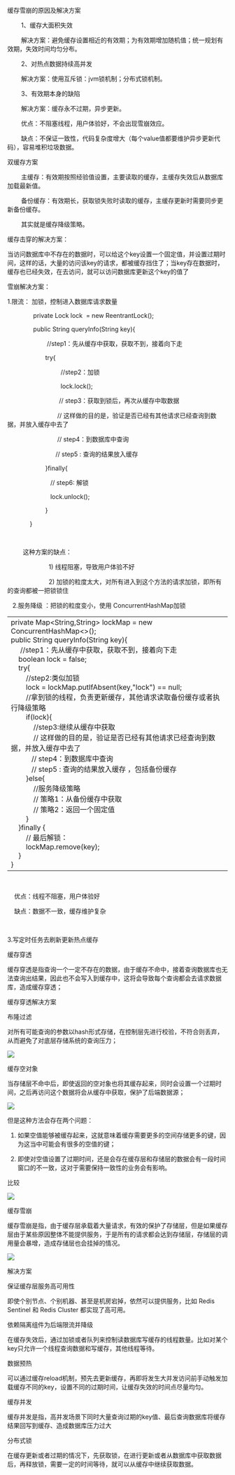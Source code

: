 缓存雪崩的原因及解决方案

        1、缓存大面积失效

        解决方案：避免缓存设置相近的有效期；为有效期增加随机值；统一规划有效期，失效时间均匀分布。

        2、对热点数据持续高并发

        解决方案：使用互斥锁：jvm锁机制；分布式锁机制。

        3、有效期本身的缺陷

        解决方案：缓存永不过期，异步更新。

        优点：不阻塞线程，用户体验好，不会出现雪崩效应。

        缺点：不保证一致性，代码复杂度增大（每个value值都要维护异步更新代码），容易堆积垃圾数据。



双缓存方案

        主缓存：有效期按照经验值设置，主要读取的缓存，主缓存失效后从数据库加载最新值。

        备份缓存：有效期长，获取锁失败时读取的缓存，主缓存更新时需要同步更新备份缓存。

        其实就是缓存降级策略。





缓存击穿的解决方案：

当访问数据库中不存在的数据时，可以给这个key设置一个固定值，并设置过期时间，这样的话，大量的访问该key的请求，都被缓存挡住了；当key存在数据时，缓存也已经失效，在去访问，就可以访问数据库更新这个key的值了



雪崩解决方案：

1.限流： 加锁，控制进入数据库请求数量

               private Lock lock  = new ReentrantLock();

               public String queryInfo(String key){

                       //step1：先从缓存中获取，获取不到，接着向下走

                      try{

                               //step2：加锁

                               lock.lock();

                              // step3：获取到锁后，再次从缓存中取数据

                             // 这样做的目的是，验证是否已经有其他请求已经查询到数据，并放入缓存中去了

                             // step4：到数据库中查询

                            // step5 : 查询的结果放入缓存 

                      }finally{

                         // step6: 解锁

                         lock.unlock();

                      }

             }

           

         这种方案的缺点：

                        1) 线程阻塞，导致用户体验不好

                        2) 加锁的粒度太大，对所有进入到这个方法的请求加锁，即所有的查询都被一把锁锁住



   2.服务降级 ：把锁的粒度变小，使用 ConcurrentHashMap加锁

|   |
| - |
| private Map&lt;String,String&gt; lockMap = new ConcurrentHashMap&lt;&gt;();<br>public String queryInfo(String key){<br>     //step1：先从缓存中获取，获取不到，接着向下走<br>    boolean lock = false;<br>    try{<br>        //step2:类似加锁<br>        lock = lockMap.putIfAbsent(key,"lock") == null;<br>        //拿到锁的线程，负责更新缓存，其他请求读取备份缓存或者执行降级策略<br>        if(lock){<br>            //step3:继续从缓存中获取<br>            // 这样做的目的是，验证是否已经有其他请求已经查询到数据，并放入缓存中去了<br>           // step4：到数据库中查询<br>           // step5 : 查询的结果放入缓存 ，包括备份缓存<br>        }else{<br>            //服务降级策略<br>            // 策略1：从备份缓存中获取<br>            // 策略2：返回一个固定值<br>        }<br>    }finally {<br>        // 最后解锁：<br>        lockMap.remove(key);<br>    }<br>} |


   

    优点：线程不阻塞，用户体验好

    缺点：数据不一致，缓存维护复杂

 

3.写定时任务去刷新更新热点缓存







缓存穿透

缓存穿透是指查询一个一定不存在的数据，由于缓存不命中，接着查询数据库也无法查询出结果，因此也不会写入到缓存中，这将会导致每个查询都会去请求数据库，造成缓存穿透；



缓存穿透解决方案

布隆过滤

对所有可能查询的参数以hash形式存储，在控制层先进行校验，不符合则丢弃，从而避免了对底层存储系统的查询压力；

![](D:/download/youdaonote-pull-master/data/Technology/问题及总结/images/6D608F2AE884425F89C76FDA5CB872CB007FyU7Tgy1g1uzmo1u6ij30a00ayjri.jpg)

缓存空对象

当存储层不命中后，即使返回的空对象也将其缓存起来，同时会设置一个过期时间，之后再访问这个数据将会从缓存中获取，保护了后端数据源；

![](https://gitee.com/hxc8/images7/raw/master/img/202407190802660.jpg)

但是这种方法会存在两个问题：

1. 如果空值能够被缓存起来，这就意味着缓存需要更多的空间存储更多的键，因为这当中可能会有很多的空值的键；

1. 即使对空值设置了过期时间，还是会存在缓存层和存储层的数据会有一段时间窗口的不一致，这对于需要保持一致性的业务会有影响。

比较

![](https://gitee.com/hxc8/images7/raw/master/img/202407190802921.jpg)

缓存雪崩

缓存雪崩是指，由于缓存层承载着大量请求，有效的保护了存储层，但是如果缓存层由于某些原因整体不能提供服务，于是所有的请求都会达到存储层，存储层的调用量会暴增，造成存储层也会挂掉的情况。

![](https://gitee.com/hxc8/images7/raw/master/img/202407190802236.jpg)

解决方案

保证缓存层服务高可用性

即使个别节点、个别机器、甚至是机房宕掉，依然可以提供服务，比如 Redis Sentinel 和 Redis Cluster 都实现了高可用。 

依赖隔离组件为后端限流并降级

在缓存失效后，通过加锁或者队列来控制读数据库写缓存的线程数量。比如对某个key只允许一个线程查询数据和写缓存，其他线程等待。

数据预热

可以通过缓存reload机制，预先去更新缓存，再即将发生大并发访问前手动触发加载缓存不同的key，设置不同的过期时间，让缓存失效的时间点尽量均匀。

缓存并发

缓存并发是指，高并发场景下同时大量查询过期的key值、最后查询数据库将缓存结果回写到缓存、造成数据库压力过大

分布式锁

在缓存更新或者过期的情况下，先获取锁，在进行更新或者从数据库中获取数据后，再释放锁，需要一定的时间等待，就可以从缓存中继续获取数据。

